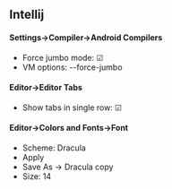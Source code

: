 ## Intellij

#### Settings->Compiler->Android Compilers
- Force jumbo mode: &#x2611;
- VM options: --force-jumbo

#### Editor->Editor Tabs
- Show tabs in single row: &#x2611;

#### Editor->Colors and Fonts->Font
- Scheme: Dracula
- Apply
- Save As -> Dracula copy
- Size: 14
